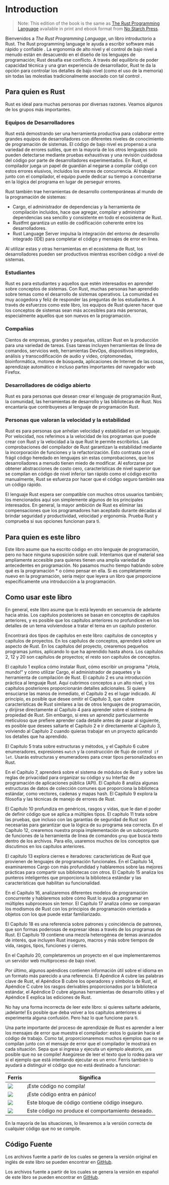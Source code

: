 # Introduction

> Note: This edition of the book is the same as [The Rust Programming
> Language][nsprust] available in print and ebook format from [No Starch
> Press][nsp].

[nsprust]: https://nostarch.com/rust
[nsp]: https://nostarch.com/

Bienvenidos a *The Rust Programming Language*, un libro introductorio a Rust.
The Rust programming language le ayuda a escribir software más rápido y confiable .
La ergonomía de alto nivel y el control de bajo nivel a menudo están en desacuerdo en el diseño de los lenguajes de programación; Rust desafía ese conflicto. A través del equilibrio de poder
capacidad técnica y una gran experiencia de desarrollador, Rust te da la opción
para controlar los detalles de bajo nivel (como el uso de la memoria) sin todas las molestias
tradicionalmente asociado con tal control .

## Para quien es Rust

Rust es ideal para muchas personas por diversas razones. Veamos algunos de
los grupos más importantes. 

### Equipos de Desarrolladores 

Rust está demostrando ser una herramienta productiva para colaborar entre 
grandes equipos de desarrolladores con diferentes niveles de conocimiento 
de programación de sistemas. El código de bajo nivel es propenso a una variedad 
de errores sutiles, que en la mayoría de los otros lenguajes solo pueden 
detectarse mediante pruebas exhaustivas y una revisión cuidadosa del código por 
parte de desarrolladores experimentados. 
En Rust, el compilador juega un papel de guardián al negarse a compilar código 
con estos errores elusivos, incluidos los errores de concurrencia. Al trabajar 
junto con el compilador, el equipo puede dedicar su tiempo a concentrarse en la 
lógica del programa en lugar de perseguir errores. 

Rust también trae herramientas de desarrollo contemporáneas al mundo de la 
programación de sistemas: 

* Cargo, el administrador de dependencias y la herramienta de compilación 
  incluidos, hace que agregar, compilar y administrar dependencias sea sencillo 
  y consistente en todo el ecosistema de Rust.
* Rustfmt garantiza un estilo de codificación coherente entre los desarrolladores.
* Rust Language Server impulsa la integración del entorno de desarrollo integrado 
  (IDE) para completar el código y mensajes de error en línea. 

Al utilizar estas y otras herramientas en el ecosistema de Rust, los 
desarrolladores pueden ser productivos mientras escriben código a nivel de 
sistemas. 

### Estudiantes

Rust es para estudiantes y aquellos que estén interesados en aprender sobre 
conceptos de sistemas. Con Rust, muchas personas han aprendido sobre temas como el 
desarrollo de sistemas operativos. La comunidad es muy acogedora y feliz de 
responder las preguntas de los estudiantes. A través de esfuerzos como este libro, 
los equipos de Rust quieren hacer que los conceptos de sistemas sean más accesibles 
para más personas, especialmente aquellos que son nuevos en la programación. 

### Compañias

Cientos de empresas, grandes y pequeñas, utilizan Rust en la producción para una 
variedad de tareas. Esas tareas incluyen herramientas de línea de comandos, 
servicios web, herramientas DevOps, dispositivos integrados, análisis y 
transcodificación de audio y video, criptomonedas, bioinformática, motores de 
búsqueda, aplicaciones de Internet de las cosas, aprendizaje automático e incluso 
partes importantes del navegador web Firefox. 

### Desarrolladores de código abierto

Rust es para personas que desean crear el lenguaje de programación Rust, la 
comunidad, las herramientas de desarrollo y las bibliotecas de Rust. 
Nos encantaría que contribuyeses al lenguaje de programación Rust. 

### Personas que valoran la velocidad y la estabilidad 

Rust es para personas que anhelan velocidad y estabilidad en un lenguaje. 
Por velocidad, nos referimos a la velocidad de los programas que puede crear con 
Rust y la velocidad a la que Rust le permite escribirlos. Las comprobaciones del 
compilador de Rust garantizan la estabilidad mediante la incorporación de 
funciones y la refactorización. Esto contrasta con el frágil código heredado en 
lenguajes sin estas comprobaciones, que los desarrolladores a menudo tienen 
miedo de modificar. Al esforzarse por obtener abstracciones de costo cero, 
características de nivel superior que se compilan en código de nivel inferior 
tan rápido como el código escrito manualmente, Rust se esfuerza por hacer que el 
código seguro también sea un código rápido. 

El lenguaje Rust espera ser compatible con muchos otros usuarios también; los 
mencionados aquí son simplemente algunos de los principales interesados. 
En general, la mayor ambición de Rust es eliminar las compensaciones que los 
programadores han aceptado durante décadas al brindar seguridad *y* 
productividad, velocidad *y* ergonomía. Prueba Rust y comprueba si sus opciones 
funcionan para ti. 

## Para quien es este libro

Este libro asume que ha escrito código en otro lenguaje de programación, pero no 
hace ninguna suposición sobre cuál. Intentamos que el material sea ampliamente 
accesible para quienes tienen una amplia variedad de antecedentes en programación. 
No pasamos mucho tiempo hablando sobre qué es la programación * o cómo pensar en 
ella. Si es completamente nuevo en la programación, sería mejor que leyera un 
libro que proporcione específicamente una introducción a la programación. 

## Como usar este libro 

En general, este libro asume que lo está leyendo en secuencia de adelante hacia 
atrás. Los capítulos posteriores se basan en conceptos de capítulos anteriores, 
y es posible que los capítulos anteriores no profundicen en los detalles de un 
tema volviendose a tratar el tema en un capítulo posterior. 

Encontrará dos tipos de capítulos en este libro: capítulos de conceptos y 
capítulos de proyectos. En los capítulos de conceptos, aprenderá sobre un aspecto 
de Rust. En los capítulos del proyecto, crearemos pequeños programas juntos, 
aplicando lo que ha aprendido hasta ahora. Los capítulos 2, 12 y 20 son capítulos 
de proyectos; el resto son capítulos de conceptos. 

El capítulo 1 explica cómo instalar Rust, cómo escribir un programa 
"¡Hola, mundo!" y cómo utilizar Cargo, el administrador de paquetes y la 
herramienta de compilación de Rust. 
El capítulo 2 es una introducción práctica al lenguaje Rust. Aquí cubrimos 
conceptos a un alto nivel, y los capítulos posteriores proporcionarán detalles 
adicionales. Si quiere ensuciarse las manos de inmediato, el Capítulo 2 es el 
lugar indicado. Al principio, es posible que desee omitir el Capítulo 3, que 
cubre características de Rust similares a las de otros lenguajes de programación, 
y dirijirse directamente al Capítulo 4 para aprender sobre el sistema de propiedad 
de Rust. 
Sin embargo, si eres un aprendiz particularmente meticuloso que prefiere aprender 
cada detalle antes de pasar al siguiente, es posible que desees saltarte el 
Capítulo 2 e ir directamente al Capítulo 3, volviendo al Capítulo 2 cuando 
quieras trabajar en un proyecto aplicando los detalles que ha aprendido. 

El Capítulo 5 trata sobre estructuras y métodos, y el Capítulo 6 cubre 
enumeradores, expresiones `match` y la construcción de flujo de control` if let`. 
Usarás estructuras y enumeradores para crear tipos personalizados en Rust. 

En el Capítulo 7, aprenderá sobre el sistema de módulos de Rust y sobre las 
reglas de privacidad para organizar su código y su Interfaz de programación de 
aplicaciones pública (API). El Capítulo 8 analiza algunas estructuras de datos 
de colección comunes que proporciona la biblioteca estándar, como vectores, 
cadenas y mapas hash. 
El Capítulo 9 explora la filosofía y las técnicas de manejo de errores de Rust. 

El Capítulo 10 profundiza en genéricos, rasgos y vidas, que le dan el poder de 
definir código que se aplica a múltiples tipos. 
El capítulo 11 trata sobre las pruebas, que incluso con las garantías de 
seguridad de Rust son necesarias para garantizar que la lógica de su programa sea 
correcta. 
En el Capítulo 12, crearemos nuestra propia implementación de un subconjunto de 
funciones de la herramienta de línea de comandos `grep` que busca texto dentro de 
los archivos. Para ello, usaremos muchos de los conceptos que discutimos en los 
capítulos anteriores. 

El capítulo 13 explora cierres e iteradores: características de Rust que 
provienen de lenguajes de programación funcionales. 
En el Capítulo 14, examinaremos Cargo con más profundidad y hablaremos sobre las 
mejores prácticas para compartir sus bibliotecas con otros. 
El Capítulo 15 analiza los punteros inteligentes que proporciona la biblioteca 
estándar y las características que habilitan su funcionalidad. 

En el Capítulo 16, analizaremos diferentes modelos de programación concurrente y 
hablaremos sobre cómo Rust lo ayuda a programar en múltiples subprocesos sin 
temor.
El Capítulo 17 analiza cómo se comparan los modismos de Rust con los principios 
de programación orientada a objetos con los que puede estar familiarizado. 

El Capítulo 18 es una referencia sobre patrones y coincidencia de patrones, que 
son formas poderosas de expresar ideas a través de los programas de Rust. 
El Capítulo 19 contiene una mezcla heterogénea de temas avanzados de interés, 
que incluyen Rust inseguro, macros y más sobre tiempos de vida, rasgos, tipos, 
funciones y cierres. 

En el Capítulo 20, completaremos un proyecto en el que implementaremos un 
servidor web multiproceso de bajo nivel. 

Por último, algunos apéndices contienen información útil sobre el idioma en un 
formato más parecido a una referencia. 
El Apéndice A cubre las palabras clave de Rust, el Apéndice B cubre los operadores 
y símbolos de Rust, el Apéndice C cubre los rasgos derivables proporcionados por 
la biblioteca estándar, el Apéndice D cubre algunas herramientas de desarrollo 
útiles y el Apéndice E explica las ediciones de Rust.

No hay una forma incorrecta de leer este libro: si quieres saltarte adelante, 
¡adelante!
Es posible que deba volver a los capítulos anteriores si experimenta alguna 
confusión. Pero haz lo que funcione para ti. 

<span id="ferris"></span>

Una parte importante del proceso de aprendizaje de Rust es aprender a leer los 
mensajes de error que muestra el compilador: estos lo guiarán hacia el código de 
trabajo.
Como tal, proporcionaremos muchos ejemplos que no se compilan junto con el mensaje 
de error que el compilador le mostrará en cada situación. Sepa que si ingresa y 
ejecuta un ejemplo aleatorio, ¡es posible que no se compile! 
Asegúrese de leer el texto que lo rodea para ver si el ejemplo que está intentando 
ejecutar es un error. Ferris también lo ayudará a distinguir el código que no está 
destinado a funcionar: 

| Ferris                                                                 | Significa                                        |
|------------------------------------------------------------------------|--------------------------------------------------|
| <img src="img/ferris/does_not_compile.svg" class="ferris-explain"/>    | ¡Este código no compila!                         |
| <img src="img/ferris/panics.svg" class="ferris-explain"/>              | ¡Este código entra en pánico!                    |
| <img src="img/ferris/unsafe.svg" class="ferris-explain"/>              | Este bloque de código contiene código inseguro.  |
| <img src="img/ferris/not_desired_behavior.svg" class="ferris-explain"/>| Este código no produce el comportamiento deseado.|

En la mayoría de las situaciones, lo llevaremos a la versión correcta de 
cualquier código que no se compile. 

## Código Fuente

Los archivos fuente a partir de los cuales se genera la versión original en 
inglés de este libro se pueden encontrar en 
[GitHub][book].

Los archivos fuente a partir de los cuales se genera la versión en 
español de este libro se pueden encontrar en 
[GitHub][esbook].

[book]: https://github.com/rust-lang/book/tree/master/src
[esbook]: https://github.com/luisguijarro/rustBookSpanishFork/tree/master/src

